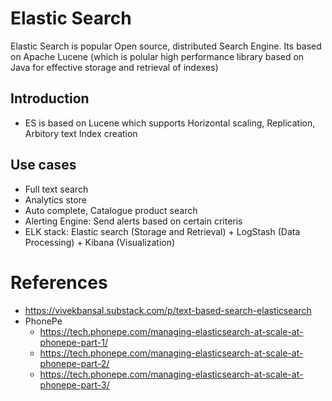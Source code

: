 # Elastic Search
Elastic Search is popular Open source, distributed Search Engine. Its based on Apache Lucene (which is polular high performance library based on Java for effective storage and retrieval of indexes)

## Introduction
- ES is based on Lucene which supports Horizontal scaling, Replication, Arbitory text Index creation

## Use cases
- Full text search
- Analytics store
- Auto complete, Catalogue product search
- Alerting Engine: Send alerts based on certain criteris
- ELK stack: Elastic search (Storage and Retrieval) + LogStash (Data Processing) + Kibana (Visualization)


# References
- https://vivekbansal.substack.com/p/text-based-search-elasticsearch
- PhonePe
    - https://tech.phonepe.com/managing-elasticsearch-at-scale-at-phonepe-part-1/
    - https://tech.phonepe.com/managing-elasticsearch-at-scale-at-phonepe-part-2/
    - https://tech.phonepe.com/managing-elasticsearch-at-scale-at-phonepe-part-3/
